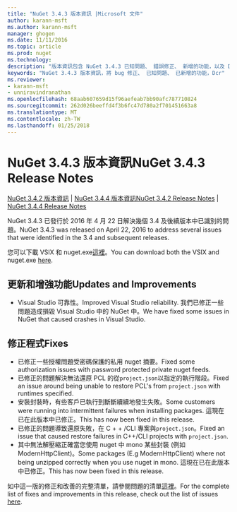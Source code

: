 ```yaml
---
title: "NuGet 3.4.3 版本資訊 |Microsoft 文件"
author: karann-msft
ms.author: karann-msft
manager: ghogen
ms.date: 11/11/2016
ms.topic: article
ms.prod: nuget
ms.technology: 
description: "版本資訊包含 NuGet 3.4.3 已知問題、 錯誤修正、 新增的功能，以及 Dcr。"
keywords: "NuGet 3.4.3 版本資訊，將 bug 修正、 已知問題、 已新增的功能，Dcr"
ms.reviewer:
- karann-msft
- unniravindranathan
ms.openlocfilehash: 68aab607659d15f96aefeab7bb90afc787710824
ms.sourcegitcommit: 262d026beeffd4f3b6fc47d780a2f701451663a8
ms.translationtype: MT
ms.contentlocale: zh-TW
ms.lasthandoff: 01/25/2018
---
```

# <a name="nuget-343-release-notes"></a><span data-ttu-id="915f1-104">NuGet 3.4.3 版本資訊</span><span class="sxs-lookup"><span data-stu-id="915f1-104">NuGet 3.4.3 Release Notes</span></span>

<span data-ttu-id="915f1-105">[NuGet 3.4.2 版本資訊](../release-notes/nuget-3.4.2.md) | [NuGet 3.4.4 版本資訊](../release-notes/nuget-3.4.4.md)</span><span class="sxs-lookup"><span data-stu-id="915f1-105">[NuGet 3.4.2 Release Notes](../release-notes/nuget-3.4.2.md) | [NuGet 3.4.4 Release Notes](../release-notes/nuget-3.4.4.md)</span></span>

<span data-ttu-id="915f1-106">NuGet 3.4.3 已發行於 2016 年 4 月 22 日解決幾個 3.4 及後續版本中已識別的問題。</span><span class="sxs-lookup"><span data-stu-id="915f1-106">NuGet 3.4.3 was released on April 22, 2016 to address several issues that were identified in the 3.4 and subsequent releases.</span></span>

<span data-ttu-id="915f1-107">您可以下載 VSIX 和 nuget.exe[這裡](https://dist.nuget.org/index.html)。</span><span class="sxs-lookup"><span data-stu-id="915f1-107">You can download both the VSIX and nuget.exe [here](https://dist.nuget.org/index.html).</span></span>

## <a name="updates-and-improvements"></a><span data-ttu-id="915f1-108">更新和增強功能</span><span class="sxs-lookup"><span data-stu-id="915f1-108">Updates and Improvements</span></span>

* <span data-ttu-id="915f1-109">Visual Studio 可靠性。</span><span class="sxs-lookup"><span data-stu-id="915f1-109">Improved Visual Studio reliability.</span></span> <span data-ttu-id="915f1-110">我們已修正一些問題造成損毀 Visual Studio 中的 NuGet 中。</span><span class="sxs-lookup"><span data-stu-id="915f1-110">We have fixed some issues in NuGet that caused crashes in Visual Studio.</span></span>

## <a name="fixes"></a><span data-ttu-id="915f1-111">修正程式</span><span class="sxs-lookup"><span data-stu-id="915f1-111">Fixes</span></span>

* <span data-ttu-id="915f1-112">已修正一些授權問題受密碼保護的私用 nuget 摘要。</span><span class="sxs-lookup"><span data-stu-id="915f1-112">Fixed some authorization issues with password protected private nuget feeds.</span></span>
* <span data-ttu-id="915f1-113">已修正的問題解決無法還原 PCL 的從`project.json`以指定的執行階段。</span><span class="sxs-lookup"><span data-stu-id="915f1-113">Fixed an issue around being unable to restore PCL's from `project.json` with runtimes specified.</span></span>
* <span data-ttu-id="915f1-114">安裝封裝時，有些客戶已執行到斷斷續續地發生失敗。</span><span class="sxs-lookup"><span data-stu-id="915f1-114">Some customers were running into intermittent failures when installing packages.</span></span> <span data-ttu-id="915f1-115">這現在已在此版本中已修正。</span><span class="sxs-lookup"><span data-stu-id="915f1-115">This has now been fixed in this release.</span></span>
* <span data-ttu-id="915f1-116">已修正的問題導致還原失敗，在 C + + /CLI 專案與`project.json`。</span><span class="sxs-lookup"><span data-stu-id="915f1-116">Fixed an issue that caused restore failures in C++/CLI projects with `project.json`.</span></span>
* <span data-ttu-id="915f1-117">其中無法解壓縮正確當您使用 nuget 中 mono 某些封裝 (例如 ModernHttpClient)。</span><span class="sxs-lookup"><span data-stu-id="915f1-117">Some packages (E.g ModernHttpClient) where not being unzipped correctly when you use nuget in mono.</span></span> <span data-ttu-id="915f1-118">這現在已在此版本中已修正。</span><span class="sxs-lookup"><span data-stu-id="915f1-118">This has now been fixed in this release.</span></span>

<span data-ttu-id="915f1-119">如中這一版的修正和改善的完整清單，請參閱問題的清單[這裡](https://github.com/NuGet/Home/issues?q=is%3Aissue+milestone%3A3.4.3+is%3Aclosed)。</span><span class="sxs-lookup"><span data-stu-id="915f1-119">For the complete list of fixes and improvements in this release, check out the list of issues [here](https://github.com/NuGet/Home/issues?q=is%3Aissue+milestone%3A3.4.3+is%3Aclosed).</span></span>